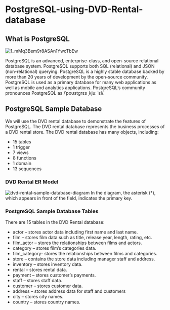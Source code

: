 # PostgreSQL-using-DVD-Rental-database

## What is PostgreSQL

![1_mMq3Bem9r8ASAn1YwcTbEw](https://github.com/agungwahyuprayogo/PostgreSQL-using-DVD-Rental-database/assets/101789879/8186ad0d-6e7a-4269-8f38-a35cdc609666)

PostgreSQL is an advanced, enterprise-class, and open-source relational database system. PostgreSQL supports both SQL (relational) and JSON (non-relational) querying. PostgreSQL is a highly stable database backed by more than 20 years of development by the open-source community. PostgreSQL is used as a primary database for many web applications as well as mobile and analytics applications. PostgreSQL’s community pronounces PostgreSQL as /ˈpoʊstɡrɛs ˌkjuː ˈɛl/.

## PostgreSQL Sample Database
We will use the DVD rental database to demonstrate the features of PostgreSQL. The DVD rental database represents the business processes of a DVD rental store. The DVD rental database has many objects, including:
  * 15 tables
  * 1 trigger
  * 7 views
  * 8 functions
  * 1 domain
  * 13 sequences

### DVD Rental ER Model
![dvd-rental-sample-database-diagram](https://github.com/agungwahyuprayogo/PostgreSQL-using-DVD-Rental-database/assets/101789879/1ff7eabf-3ddf-4b28-a776-1d6228fb38e2)
In the diagram, the asterisk (*), which appears in front of the field, indicates the primary key.

### PostgreSQL Sample Database Tables
There are 15 tables in the DVD Rental database:

 * actor – stores actor data including first name and last name.
 * film – stores film data such as title, release year, length, rating, etc.
 * film_actor – stores the relationships between films and actors.
 * category – stores film’s categories data.
 * film_category- stores the relationships between films and categories.
 * store – contains the store data including manager staff and address.
 * inventory – stores inventory data.
 * rental – stores rental data.
 * payment – stores customer’s payments.
 * staff – stores staff data.
 * customer – stores customer data.
 * address – stores address data for staff and customers
 * city – stores city names.
 * country – stores country names.

